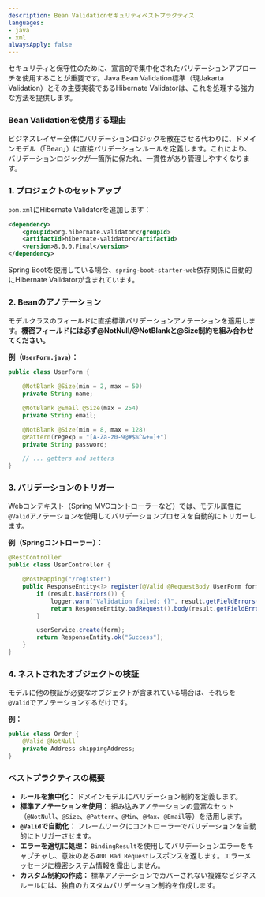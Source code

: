 ```yaml
---
description: Bean Validationセキュリティベストプラクティス
languages:
- java
- xml
alwaysApply: false
---
```


セキュリティと保守性のために、宣言的で集中化されたバリデーションアプローチを使用することが重要です。Java Bean Validation標準（現Jakarta Validation）とその主要実装であるHibernate Validatorは、これを処理する強力な方法を提供します。

### Bean Validationを使用する理由

ビジネスレイヤー全体にバリデーションロジックを散在させる代わりに、ドメインモデル（「Bean」）に直接バリデーションルールを定義します。これにより、バリデーションロジックが一箇所に保たれ、一貫性があり管理しやすくなります。

### 1. プロジェクトのセットアップ

`pom.xml`にHibernate Validatorを追加します：

```xml
<dependency>
    <groupId>org.hibernate.validator</groupId>
    <artifactId>hibernate-validator</artifactId>
    <version>8.0.0.Final</version>
</dependency>
```

Spring Bootを使用している場合、`spring-boot-starter-web`依存関係に自動的にHibernate Validatorが含まれています。

### 2. Beanのアノテーション

モデルクラスのフィールドに直接標準バリデーションアノテーションを適用します。**機密フィールドには必ず@NotNull/@NotBlankと@Size制約を組み合わせてください。**

**例（`UserForm.java`）：**
```java
public class UserForm {

    @NotBlank @Size(min = 2, max = 50)
    private String name;

    @NotBlank @Email @Size(max = 254)
    private String email;

    @NotBlank @Size(min = 8, max = 128)
    @Pattern(regexp = "[A-Za-z0-9@#$%^&+=]+")
    private String password;

    // ... getters and setters
}
```

### 3. バリデーションのトリガー

Webコンテキスト（Spring MVCコントローラーなど）では、モデル属性に`@Valid`アノテーションを使用してバリデーションプロセスを自動的にトリガーします。

**例（Springコントローラー）：**
```java
@RestController
public class UserController {

    @PostMapping("/register")
    public ResponseEntity<?> register(@Valid @RequestBody UserForm form, BindingResult result) {
        if (result.hasErrors()) {
            logger.warn("Validation failed: {}", result.getFieldErrors());
            return ResponseEntity.badRequest().body(result.getFieldErrors());
        }

        userService.create(form);
        return ResponseEntity.ok("Success");
    }
}
```

### 4. ネストされたオブジェクトの検証

モデルに他の検証が必要なオブジェクトが含まれている場合は、それらを`@Valid`でアノテーションするだけです。

**例：**
```java
public class Order {
    @Valid @NotNull
    private Address shippingAddress;
}
```

### ベストプラクティスの概要

*   **ルールを集中化：** ドメインモデルにバリデーション制約を定義します。
*   **標準アノテーションを使用：** 組み込みアノテーションの豊富なセット（`@NotNull`、`@Size`、`@Pattern`、`@Min`、`@Max`、`@Email`等）を活用します。
*   **`@Valid`で自動化：** フレームワークにコントローラーでバリデーションを自動的にトリガーさせます。
*   **エラーを適切に処理：** `BindingResult`を使用してバリデーションエラーをキャプチャし、意味のある`400 Bad Request`レスポンスを返します。エラーメッセージに機密システム情報を露出しません。
*   **カスタム制約の作成：** 標準アノテーションでカバーされない複雑なビジネスルールには、独自のカスタムバリデーション制約を作成します。
